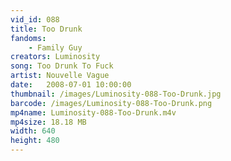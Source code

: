 ```yaml
---
vid_id: 088
title: Too Drunk
fandoms:
    - Family Guy
creators: Luminosity
song: Too Drunk To Fuck
artist: Nouvelle Vague
date:   2008-07-01 10:00:00
thumbnail: /images/Luminosity-088-Too-Drunk.jpg
barcode: /images/Luminosity-088-Too-Drunk.png
mp4name: Luminosity-088-Too-Drunk.m4v
mp4size: 18.18 MB
width: 640
height: 480
---
```




